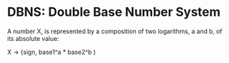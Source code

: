# DBNS: Double Base Number System

A number X, is represented by a composition of two logarithms, a and b, of its absolute value:

X -> {sign, base1^a * base2^b )
